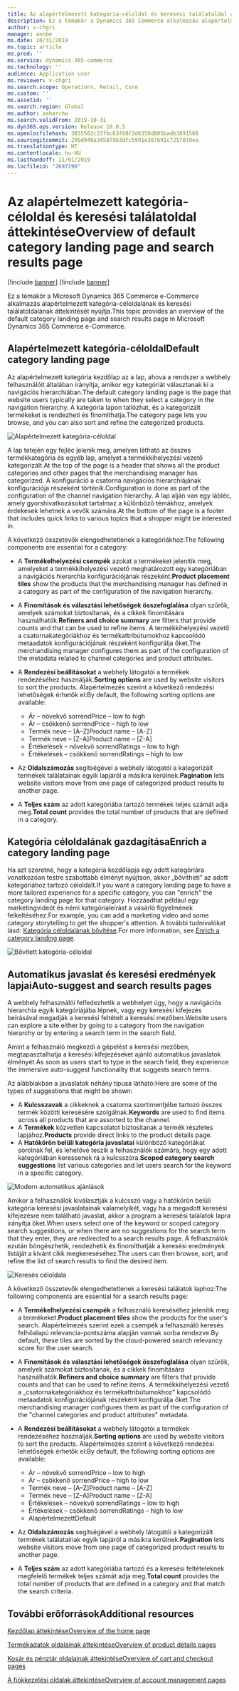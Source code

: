 ```yaml
---
title: Az alapértelmezett kategória-céloldal és keresési találatoldal áttekintése
description: Ez a témakör a Dynamics 365 Commerce alkalmazás alapértelmezett kategória-céloldalának és keresési találatoldalának áttekintését nyújtja
author: v-chgri
manager: annbe
ms.date: 10/31/2019
ms.topic: article
ms.prod: ''
ms.service: dynamics-365-commerce
ms.technology: ''
audience: Application user
ms.reviewer: v-chgri
ms.search.scope: Operations, Retail, Core
ms.custom: ''
ms.assetid: ''
ms.search.region: Global
ms.author: asharchw
ms.search.validFrom: 2019-10-31
ms.dyn365.ops.version: Release 10.0.5
ms.openlocfilehash: 3835502c33fbc63f68f2d6350d805badb3891568
ms.sourcegitcommit: 295d940a345879b3dfc5991e387b91c7257019ea
ms.translationtype: HT
ms.contentlocale: hu-HU
ms.lasthandoff: 11/01/2019
ms.locfileid: "2697290"
---
```

# <a name="overview-of-default-category-landing-page-and-search-results-page"></a><span data-ttu-id="201dd-103">Az alapértelmezett kategória-céloldal és keresési találatoldal áttekintése</span><span class="sxs-lookup"><span data-stu-id="201dd-103">Overview of default category landing page and search results page</span></span>

[!include [banner](includes/preview-banner.md)]
[!include [banner](includes/banner.md)]

<span data-ttu-id="201dd-104">Ez a témakör a Microsoft Dynamics 365 Commerce e-Commerce alkalmazás alapértelmezett kategória-céloldalának és keresési találatoldalának áttekintését nyújtja.</span><span class="sxs-lookup"><span data-stu-id="201dd-104">This topic provides an overview of the default category landing page and search results page in Microsoft Dynamics 365 Commerce e-Commerce.</span></span>

## <a name="default-category-landing-page"></a><span data-ttu-id="201dd-105">Alapértelmezett kategória-céloldal</span><span class="sxs-lookup"><span data-stu-id="201dd-105">Default category landing page</span></span>

<span data-ttu-id="201dd-106">Az alapértelmezett kategória kezdőlap az a lap, ahova a rendszer a webhely felhasználóit általában irányítja, amikor egy kategóriát választanak ki a navigációs hierarchiában.</span><span class="sxs-lookup"><span data-stu-id="201dd-106">The default category landing page is the page that website users typically are taken to when they select a category in the navigation hierarchy.</span></span> <span data-ttu-id="201dd-107">A kategória lapon tallózhat, és a kategorizált termékeket is rendezheti és finomíthatja.</span><span class="sxs-lookup"><span data-stu-id="201dd-107">The category page lets you browse, and you can also sort and refine the categorized products.</span></span>

![Alapértelmezett kategória-céloldal](./media/SimpleCategoryLandingDressCategory.png)

<span data-ttu-id="201dd-109">A lap tetején egy fejléc jelenik meg, amelyen látható az összes termékkategória és egyéb lap, amelyet a termékkihelyezési vezető kategorizált.</span><span class="sxs-lookup"><span data-stu-id="201dd-109">At the top of the page is a header that shows all the product categories and other pages that the merchandising manager has categorized.</span></span> <span data-ttu-id="201dd-110">A konfiguráció a csatorna navigációs hierarchiájának konfigurációja részeként történik.</span><span class="sxs-lookup"><span data-stu-id="201dd-110">Configuration is done as part of the configuration of the channel navigation hierarchy.</span></span> <span data-ttu-id="201dd-111">A lap alján van egy lábléc, amely gyorshivatkozásokat tartalmaz a különböző témákhoz, amelyek érdekesek lehetnek a vevők számára.</span><span class="sxs-lookup"><span data-stu-id="201dd-111">At the bottom of the page is a footer that includes quick links to various topics that a shopper might be interested in.</span></span>

<span data-ttu-id="201dd-112">A következő összetevők elengedhetetlenek a kategóriákhoz:</span><span class="sxs-lookup"><span data-stu-id="201dd-112">The following components are essential for a category:</span></span>

- <span data-ttu-id="201dd-113">A **Termékelhelyezési csempék** azokat a termékeket jelenítik meg, amelyeket a termékkihelyezési vezető meghatározott egy kategóriában a navigációs hierarchia konfigurációjának részeként.</span><span class="sxs-lookup"><span data-stu-id="201dd-113">**Product placement tiles** show the products that the merchandising manager has defined in a category as part of the configuration of the navigation hierarchy.</span></span>
- <span data-ttu-id="201dd-114">A **Finomítások és választási lehetőségek összefoglalása** olyan szűrők, amelyek számokat biztosítanak, és a cikkek finomítására használhatók.</span><span class="sxs-lookup"><span data-stu-id="201dd-114">**Refiners and choice summary** are filters that provide counts and that can be used to refine items.</span></span> <span data-ttu-id="201dd-115">A termékkihelyezési vezető a csatornakategóriákhoz és termékattribútumokhoz kapcsolódó metaadatok konfigurációjának részeként konfigurálja őket.</span><span class="sxs-lookup"><span data-stu-id="201dd-115">The merchandising manager configures them as part of the configuration of the metadata related to channel categories and product attributes.</span></span>
- <span data-ttu-id="201dd-116">A **Rendezési beállításokat** a webhely látogatói a termékek rendezéséhez használják.</span><span class="sxs-lookup"><span data-stu-id="201dd-116">**Sorting options** are used by website visitors to sort the products.</span></span> <span data-ttu-id="201dd-117">Alapértelmezés szerint a következő rendezési lehetőségek érhetők el:</span><span class="sxs-lookup"><span data-stu-id="201dd-117">By default, the following sorting options are available:</span></span>

    - <span data-ttu-id="201dd-118">Ár – növekvő sorrend</span><span class="sxs-lookup"><span data-stu-id="201dd-118">Price – low to high</span></span>
    - <span data-ttu-id="201dd-119">Ár – csökkenő sorrend</span><span class="sxs-lookup"><span data-stu-id="201dd-119">Price – high to low</span></span>
    - <span data-ttu-id="201dd-120">Termék neve – \[A–Z\]</span><span class="sxs-lookup"><span data-stu-id="201dd-120">Product name – \[A-Z\]</span></span>
    - <span data-ttu-id="201dd-121">Termék neve – \[Z–A\]</span><span class="sxs-lookup"><span data-stu-id="201dd-121">Product name – \[Z-A\]</span></span>
    - <span data-ttu-id="201dd-122">Értékelések – növekvő sorrend</span><span class="sxs-lookup"><span data-stu-id="201dd-122">Ratings – low to high</span></span>
    - <span data-ttu-id="201dd-123">Értékelések – csökkenő sorrend</span><span class="sxs-lookup"><span data-stu-id="201dd-123">Ratings – high to low</span></span>

- <span data-ttu-id="201dd-124">Az **Oldalszámozás** segítségével a webhely látogatói a kategorizált termékek találatainak egyik lapjáról a másikra kerülnek.</span><span class="sxs-lookup"><span data-stu-id="201dd-124">**Pagination** lets website visitors move from one page of categorized product results to another page.</span></span>
- <span data-ttu-id="201dd-125">A **Teljes szám** az adott kategóriába tartozó termékek teljes számát adja meg.</span><span class="sxs-lookup"><span data-stu-id="201dd-125">**Total count** provides the total number of products that are defined in a category.</span></span>

## <a name="enrich-a-category-landing-page"></a><span data-ttu-id="201dd-126">Kategória céloldalának gazdagítása</span><span class="sxs-lookup"><span data-stu-id="201dd-126">Enrich a category landing page</span></span>

<span data-ttu-id="201dd-127">Ha azt szeretné, hogy a kategória kezdőlapja egy adott kategóriára vonatkozóan testre szabottabb élményt nyújtson, akkor „bővítheti” az adott kategóriához tartozó céloldalt.</span><span class="sxs-lookup"><span data-stu-id="201dd-127">If you want a category landing page to have a more tailored experience for a specific category, you can "enrich" the category landing page for that category.</span></span> <span data-ttu-id="201dd-128">Hozzáadhat például egy marketingvideót és némi kategórialeírást a vásárló figyelmének felkeltéséhez.</span><span class="sxs-lookup"><span data-stu-id="201dd-128">For example, you can add a marketing video and some category storytelling to get the shopper's attention.</span></span> <span data-ttu-id="201dd-129">A további tudnivalókat lásd: [Kategória céloldalának bővítése](enrich-category-page.md).</span><span class="sxs-lookup"><span data-stu-id="201dd-129">For more information, see [Enrich a category landing page](enrich-category-page.md).</span></span>

![Bővített kategória-céloldal](./media/CategoryLandingPages.png)

## <a name="auto-suggest-and-search-results-pages"></a><span data-ttu-id="201dd-131">Automatikus javaslat és keresési eredmények lapjai</span><span class="sxs-lookup"><span data-stu-id="201dd-131">Auto-suggest and search results pages</span></span>

<span data-ttu-id="201dd-132">A webhely felhasználói felfedezhetik a webhelyet úgy, hogy a navigációs hierarchia egyik kategóriájába lépnek, vagy egy keresési kifejezés beírásával megadják a keresési feltételt a keresési mezőben.</span><span class="sxs-lookup"><span data-stu-id="201dd-132">Website users can explore a site either by going to a category from the navigation hierarchy or by entering a search term in the search field.</span></span>

<span data-ttu-id="201dd-133">Amint a felhasználó megkezdi a gépelést a keresési mezőben, megtapasztalhatja a keresési kifejezéseket ajánló automatikus javaslatok élményét.</span><span class="sxs-lookup"><span data-stu-id="201dd-133">As soon as users start to type in the search field, they experience the immersive auto-suggest functionality that suggests search terms.</span></span>

<span data-ttu-id="201dd-134">Az alábbiakban a javaslatok néhány típusa látható:</span><span class="sxs-lookup"><span data-stu-id="201dd-134">Here are some of the types of suggestions that might be shown:</span></span>

- <span data-ttu-id="201dd-135">A **Kulcsszavak** a cikkeknek a csatorna szortimentjébe tartozó összes termék közötti keresésére szolgálnak.</span><span class="sxs-lookup"><span data-stu-id="201dd-135">**Keywords** are used to find items across all products that are assorted to the channel.</span></span>
- <span data-ttu-id="201dd-136">A **Termékek** közvetlen kapcsolatot biztosítanak a termék részletes lapjához.</span><span class="sxs-lookup"><span data-stu-id="201dd-136">**Products** provide direct links to the product details page.</span></span>
- <span data-ttu-id="201dd-137">A **Hatókörön belüli kategória javaslatai** különböző kategóriákat sorolnak fel, és lehetővé teszik a felhasználók számára, hogy egy adott kategóriában keressenek rá a kulcsszóra.</span><span class="sxs-lookup"><span data-stu-id="201dd-137">**Scoped category search suggestions** list various categories and let users search for the keyword in a specific category.</span></span>

![Modern automatikus ajánlások](./media/ImmersiveAutoSuggestUX.png)

<span data-ttu-id="201dd-139">Amikor a felhasználók kiválasztják a kulcsszó vagy a hatókörön belüli kategória keresési javaslatainak valamelyikét, vagy ha a megadott keresési kifejezésre nem található javaslat, akkor a program a keresési találatok lapra irányítja őket.</span><span class="sxs-lookup"><span data-stu-id="201dd-139">When users select one of the keyword or scoped category search suggestions, or when there are no suggestions for the search term that they enter, they are redirected to a search results page.</span></span> <span data-ttu-id="201dd-140">A felhasználók ezután böngészhetik, rendezhetik és finomíthatják a keresési eredmények listáját a kívánt cikk megkereséséhez.</span><span class="sxs-lookup"><span data-stu-id="201dd-140">The users can then browse, sort, and refine the list of search results to find the desired item.</span></span>

![Keresés céloldala](./media/SearchLanding.png)

<span data-ttu-id="201dd-142">A következő összetevők elengedhetetlenek a keresési találatok laphoz:</span><span class="sxs-lookup"><span data-stu-id="201dd-142">The following components are essential for a search results page:</span></span>

- <span data-ttu-id="201dd-143">A **Termékelhelyezési csempék** a felhasználó kereséséhez jelenítik meg a termékeket.</span><span class="sxs-lookup"><span data-stu-id="201dd-143">**Product placement tiles** show the products for the user's search.</span></span> <span data-ttu-id="201dd-144">Alapértelmezés szerint ezek a csempék a felhasználó keresés felhőalapú relevancia-pontszáma alapján vannak sorba rendezve.</span><span class="sxs-lookup"><span data-stu-id="201dd-144">By default, these tiles are sorted by the cloud-powered search relevancy score for the user search.</span></span>
- <span data-ttu-id="201dd-145">A **Finomítások és választási lehetőségek összefoglalása** olyan szűrők, amelyek számokat biztosítanak, és a cikkek finomítására használhatók.</span><span class="sxs-lookup"><span data-stu-id="201dd-145">**Refiners and choice summary** are filters that provide counts and that can be used to refine items.</span></span> <span data-ttu-id="201dd-146">A termékkihelyezési vezető a „csatornakategóriákhoz és termékattribútumokhoz” kapcsolódó metaadatok konfigurációjának részeként konfigurálja őket.</span><span class="sxs-lookup"><span data-stu-id="201dd-146">The merchandising manager configures them as part of the configuration of the "channel categories and product attributes" metadata.</span></span>
- <span data-ttu-id="201dd-147">A **Rendezési beállításokat** a webhely látogatói a termékek rendezéséhez használják.</span><span class="sxs-lookup"><span data-stu-id="201dd-147">**Sorting options** are used by website visitors to sort the products.</span></span> <span data-ttu-id="201dd-148">Alapértelmezés szerint a következő rendezési lehetőségek érhetők el:</span><span class="sxs-lookup"><span data-stu-id="201dd-148">By default, the following sorting options are available:</span></span>

    - <span data-ttu-id="201dd-149">Ár – növekvő sorrend</span><span class="sxs-lookup"><span data-stu-id="201dd-149">Price – low to high</span></span>
    - <span data-ttu-id="201dd-150">Ár – csökkenő sorrend</span><span class="sxs-lookup"><span data-stu-id="201dd-150">Price – high to low</span></span>
    - <span data-ttu-id="201dd-151">Termék neve – \[A–Z\]</span><span class="sxs-lookup"><span data-stu-id="201dd-151">Product name – \[A-Z\]</span></span>
    - <span data-ttu-id="201dd-152">Termék neve – \[Z–A\]</span><span class="sxs-lookup"><span data-stu-id="201dd-152">Product name – \[Z-A\]</span></span>
    - <span data-ttu-id="201dd-153">Értékelések – növekvő sorrend</span><span class="sxs-lookup"><span data-stu-id="201dd-153">Ratings – low to high</span></span>
    - <span data-ttu-id="201dd-154">Értékelések – csökkenő sorrend</span><span class="sxs-lookup"><span data-stu-id="201dd-154">Ratings – high to low</span></span>
    - <span data-ttu-id="201dd-155">Alapértelmezett</span><span class="sxs-lookup"><span data-stu-id="201dd-155">Default</span></span>

- <span data-ttu-id="201dd-156">Az **Oldalszámozás** segítségével a webhely látogatói a kategorizált termékek találatainak egyik lapjáról a másikra kerülnek.</span><span class="sxs-lookup"><span data-stu-id="201dd-156">**Pagination** lets website visitors move from one page of categorized product results to another page.</span></span>
- <span data-ttu-id="201dd-157">A **Teljes szám** az adott kategóriába tartozó és a keresési feltételeknek megfelelő termékek teljes számát adja meg.</span><span class="sxs-lookup"><span data-stu-id="201dd-157">**Total count** provides the total number of products that are defined in a category and that match the search criteria.</span></span>

## <a name="additional-resources"></a><span data-ttu-id="201dd-158">További erőforrások</span><span class="sxs-lookup"><span data-stu-id="201dd-158">Additional resources</span></span>

[<span data-ttu-id="201dd-159">Kezdőlap áttekintése</span><span class="sxs-lookup"><span data-stu-id="201dd-159">Overview of the home page</span></span>](quick-tour-home-page.md)

[<span data-ttu-id="201dd-160">Termékadatok oldalainak áttekintése</span><span class="sxs-lookup"><span data-stu-id="201dd-160">Overview of product details pages</span></span>](quick-tour-pdp.md)

[<span data-ttu-id="201dd-161">Kosár és pénztár oldalainak áttekintése</span><span class="sxs-lookup"><span data-stu-id="201dd-161">Overview of cart and checkout pages</span></span>](quick-tour-cart-checkout.md)

[<span data-ttu-id="201dd-162">A fiókkezelési oldalak áttekintése</span><span class="sxs-lookup"><span data-stu-id="201dd-162">Overview of account management pages</span></span>](quick-tour-account-management.md)

